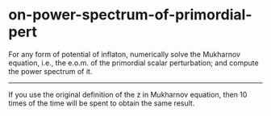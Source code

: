on-power-spectrum-of-primordial-pert
===========================================================================

For any form of potential of inflaton, numerically solve the Mukharnov equation, i.e.,  the e.o.m. of the primordial scalar perturbation; and compute the power spectrum of it.


---

If you use the original definition of the z in Mukharnov equation, then 10 times of the time will be spent to obtain the same result.
